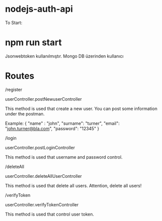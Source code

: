 # nodejs-auth-api

To Start:

# npm run start

Jsonwebtoken kullanılmıştır. Mongo DB üzerinden kullanıcı 

# Routes

/register

userController.postNewuserController

This method is used that create a new user. You can post some information under the postman.

Example: 
{
	"name" : "john",
	"surname": "turner",
	"email": "john.turner@bla.com",
	"password": "12345"
}

/login

userController.postLoginController

This method is used that username and password control.


/deleteAll

userController.deleteAllUserController

This method is used that delete all users. Attention, delete all users!

/verifyToken

userController.verifyTokenController

This method is used that control user token.
